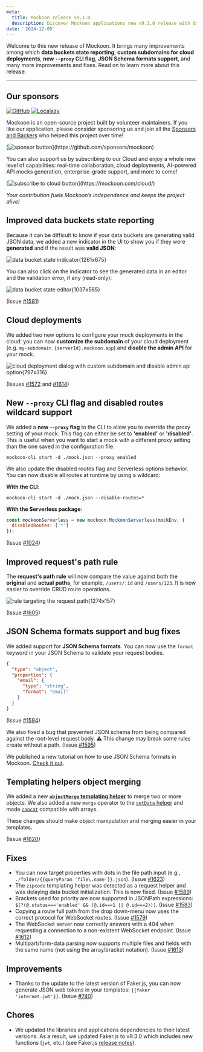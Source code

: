 ```yaml
---
meta:
  title: Mockoon release v9.1.0
  description: Discover Mockoon applications new v9.1.0 release with data buckets state reporting, custom subdomains for cloud deployments, new --proxy CLI flag, JSON Schema formats support, and many more improvements and fixes
date: '2024-12-05'
---
```


Welcome to this new release of Mockoon. It brings many improvements among which **data buckets state reporting**, **custom subdomains for cloud deployments**, **new `--proxy` CLI flag**, **JSON Schema formats support**, and many more improvements and fixes.
Read on to learn more about this release.

---

## Our sponsors

[![GitHub](https://mockoon.com/images/sponsors/github.png)](https://github.blog/2023-04-12-github-accelerator-our-first-cohort-and-whats-next/)
[![Localazy](https://mockoon.com/images/sponsors/localazy.png)](https://localazy.com/register?ref=a9CiDC61gOac-azO)

Mockoon is an open-source project built by volunteer maintainers. If you like our application, please consider sponsoring us and join all the [Sponsors and Backers](https://github.com/mockoon/mockoon/blob/main/backers.md) who helped this project over time!

[![sponsor button](https://mockoon.com/images/sponsor-btn-250.png?)](https://github.com/sponsors/mockoon)

You can also support us by subscribing to our Cloud and enjoy a whole new level of capabilities: real-time collaboration, cloud deployments, AI-powered API mocks generation, enterprise-grade support, and more to come!

[![subscribe to cloud button](https://mockoon.com/images/cloud-btn-250.png?)](https://mockoon.com/cloud/)

_Your contribution fuels Mockoon’s independence and keeps the project alive!_

## Improved data buckets state reporting

Because it can be difficult to know if your data buckets are generating valid JSON data, we added a new indicator in the UI to show you if they were **generated** and if the result was **valid JSON**:

![data bucket state indicator{1261x675}](/images/releases/9.1.0/data-bucket-state-indicator.png)

You can also click on the indicator to see the generated data in an editor and the validation error, if any (read-only):

![data bucket state editor{1037x585}](/images/releases/9.1.0/data-bucket-state-editor.png)

(Issue [#1581](https://github.com/mockoon/mockoon/issues/1581))

## Cloud deployments

We added two new options to configure your mock deployments in the cloud: you can now **customize the subdomain** of your cloud deployment (e.g. `my-subdomain.{serverId}.mockoon.app`) and **disable the admin API** for your mock.

![cloud deployment dialog with custom subdomain and disable admin api option{797x316}](/images/releases/9.1.0/cloud-deployment-subdomain-disable-admin-api.png)

(Issues [#1572](https://github.com/mockoon/mockoon/issues/1572) and [#1614](https://github.com/mockoon/mockoon/issues/1614))

## New `--proxy` CLI flag and disabled routes wildcard support

We added a **new `--proxy` flag** to the CLI to allow you to override the proxy setting of your mock. This flag can either be set to **'enabled'** or **'disabled'**. This is useful when you want to start a mock with a different proxy setting than the one saved in the configuration file.

`mockoon-cli start -d ./mock.json --proxy enabled`

We also update the disabled routes flag and Serverless options behavior. You can now disable all routes at runtime by using a wildcard:

**With the CLI**:

`mockoon-cli start -d ./mock.json --disable-routes=*`

**With the Serverless package**:

```javascript
const mockoonServerless = new mockoon.MockoonServerless(mockEnv, {
  disabledRoutes: ['*']
});
```

(Issue [#1024](https://github.com/mockoon/mockoon/issues/1024))

## Improved request's path rule

The **request's path rule** will now compare the value against both the **original** and **actual** **paths**, for example, `/users/:id` and `/users/123`. It is now easier to override CRUD route operations.

![rule targeting the request path{1274x157}](/images/releases/9.1.0/rule-targeting-request-path.png)

(Issue [#1605](https://github.com/mockoon/mockoon/issues/1605))

## JSON Schema formats support and bug fixes

We added support for **JSON Schema formats**. You can now use the `format` keyword in your JSON Schema to validate your request bodies.

```json
{
  "type": "object",
  "properties": {
    "email": {
      "type": "string",
      "format": "email"
    }
  }
}
```

(Issue [#1594](https://github.com/mockoon/mockoon/issues/1594))

We also fixed a bug that prevented JSON schema from being compared against the root-level request body. ⚠️ This change may break some rules create without a path.
(Issue [#1595](https://github.com/mockoon/mockoon/issues/1595))

We published a new tutorial on how to use JSON Schema formats in Mockoon. [Check it out](https://mockoon.com/tutorials/validate-requests-payload-json-schema/).

## Templating helpers object merging

We added a new **[`objectMerge` templating helper](https://mockoon.com/docs/latest/templating/mockoon-helpers/#objectmerge)** to merge two or more objects. We also added a new `merge` operator to the [`setData` helper](https://mockoon.com/docs/latest/templating/mockoon-helpers/#setdata) and made [`concat`](https://mockoon.com/docs/latest/templating/mockoon-helpers/#concat) compatible with arrays.

These changes should make object manipulation and merging easier in your templates.

(Issue [#1620](https://github.com/mockoon/mockoon/issues/1620))

## Fixes

- You can now target properties with dots in the file path input (e.g., `./folder/{{queryParam 'file\.name'}}.json`). (Issue [#1623](https://github.com/mockoon/mockoon/issues/1623))
- The `zipcode` templating helper was detected as a request helper and was delaying data bucket initialization. This is now fixed. (Issue [#1589](https://github.com/mockoon/mockoon/issues/1589))
- Brackets used for priority are now supported in JSONPath expressions: `$[?(@.status==='enabled' && (@.id===1 || @.id===2))]`. (Issue [#1583](https://github.com/mockoon/mockoon/issues/1583))
- Copying a route full path from the drop down-menu now uses the correct protocol for WebSocket routes. (Issue [#1579](https://github.com/mockoon/mockoon/issues/1579))
- The WebSocket server now correctly answers with a 404 when requesting a connection to a non-existent WebSocket endpoint. (Issue [#1612](https://github.com/mockoon/mockoon/issues/1612))
- Multipart/form-data parsing now supports multiple files and fields with the same name (not using the array/bracket notation). (Issue [#1613](https://github.com/mockoon/mockoon/issues/1613))

## Improvements

- Thanks to the update to the latest version of Faker.js, you can now generate JSON web tokens in your templates: `{{faker 'internet.jwt'}}`. (Issue [#740](https://github.com/mockoon/mockoon/issues/740))

## Chores

- We updated the libraries and applications dependencies to their latest versions. As a result, we updated Faker.js to v9.3.0 which includes new functions (`jwt`, etc.) (see Faker.js [release notes](https://github.com/faker-js/faker/releases)).
